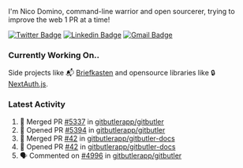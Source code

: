 
I'm Nico Domino, command-line warrior and open sourcerer, trying to improve the web 1 PR at a time!

[![Twitter Badge](https://img.shields.io/badge/-@ndom91-1ca0f1?style=flat-square&labelColor=1ca0f1&logo=twitter&logoColor=white&link=https://twitter.com/ndom91)](https://twitter.com/ndom91) [![Linkedin Badge](https://img.shields.io/badge/-ndom91-blue?style=flat-square&logo=Linkedin&logoColor=white&link=https://www.linkedin.com/in/ndom91/)](https://www.linkedin.com/in/ndom91/) [![Gmail Badge](https://img.shields.io/badge/-yo@ndo.dev-c14438?style=flat-square&logo=mail.ru&logoColor=white&link=mailto:yo@ndo.dev)](mailto:yo@ndo.dev)

### Currently Working On..

Side projects like 📬 [Briefkasten](https://briefkastenhq.com) and opensource libraries like 🔒 [NextAuth.js](https://github.com/nextauthjs/next-auth).

<!--START_SECTION_PROFILE_VIEWS:readme-info-->
<!--END_SECTION_PROFILE_VIEWS:readme-info-->

<!--START_SECTION_DAILY_COMMIT:readme-info-->
<!--END_SECTION_DAILY_COMMIT:readme-info-->

<!--START_SECTION_WEEKLY_COMMIT:readme-info-->
<!--END_SECTION_WEEKLY_COMMIT:readme-info-->

### Latest Activity

<!--START_SECTION:activity-->
1. 🎉 Merged PR [#5337](https://github.com/gitbutlerapp/gitbutler/pull/5337) in [gitbutlerapp/gitbutler](https://github.com/gitbutlerapp/gitbutler)
2. 💪 Opened PR [#5394](https://github.com/gitbutlerapp/gitbutler/pull/5394) in [gitbutlerapp/gitbutler](https://github.com/gitbutlerapp/gitbutler)
3. 🎉 Merged PR [#42](https://github.com/gitbutlerapp/gitbutler-docs/pull/42) in [gitbutlerapp/gitbutler-docs](https://github.com/gitbutlerapp/gitbutler-docs)
4. 💪 Opened PR [#42](https://github.com/gitbutlerapp/gitbutler-docs/pull/42) in [gitbutlerapp/gitbutler-docs](https://github.com/gitbutlerapp/gitbutler-docs)
5. 🗣 Commented on [#4996](https://github.com/gitbutlerapp/gitbutler/issues/4996#issuecomment-2451728959) in [gitbutlerapp/gitbutler](https://github.com/gitbutlerapp/gitbutler)
<!--END_SECTION:activity-->
